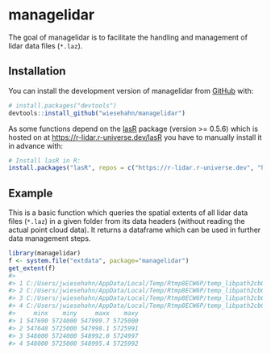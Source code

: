 
<!-- README.md is generated from README.Rmd. Please edit that file -->

# managelidar

<!-- badges: start -->
<!-- badges: end -->

The goal of managelidar is to facilitate the handling and management of
lidar data files (`*.laz`).

## Installation

You can install the development version of managelidar from
[GitHub](https://github.com/) with:

``` r
# install.packages("devtools")
devtools::install_github("wiesehahn/managelidar")
```

As some functions depend on the [lasR](https://github.com/r-lidar/lasR)
package (version \>= 0.5.6) which is hosted on at
<https://r-lidar.r-universe.dev/lasR> you have to manually install it in
advance with:

``` r
# Install lasR in R:
install.packages("lasR", repos = c("https://r-lidar.r-universe.dev", "https://cran.r-project.org"))
```

## Example

This is a basic function which queries the spatial extents of all lidar
data files (`*.laz`) in a given folder from its data headers (without
reading the actual point cloud data). It returns a dataframe which can
be used in further data management steps.

``` r
library(managelidar)
f <- system.file("extdata", package="managelidar")
get_extent(f)
#>                                                                                                                               path
#> 1 C:/Users/jwiesehahn/AppData/Local/Temp/Rtmp8ECW6P/temp_libpath2cb015f71aa5/managelidar/extdata/3dm_32_547_5724_1_ni_20240327.laz
#> 2 C:/Users/jwiesehahn/AppData/Local/Temp/Rtmp8ECW6P/temp_libpath2cb015f71aa5/managelidar/extdata/3dm_32_547_5725_1_ni_20240327.laz
#> 3 C:/Users/jwiesehahn/AppData/Local/Temp/Rtmp8ECW6P/temp_libpath2cb015f71aa5/managelidar/extdata/3dm_32_548_5724_1_ni_20240327.laz
#> 4 C:/Users/jwiesehahn/AppData/Local/Temp/Rtmp8ECW6P/temp_libpath2cb015f71aa5/managelidar/extdata/3dm_32_548_5725_1_ni_20240327.laz
#>     minx    miny     maxx    maxy
#> 1 547690 5724000 547999.7 5725000
#> 2 547648 5725000 547998.1 5725991
#> 3 548000 5724000 548992.0 5724997
#> 4 548000 5725000 548995.4 5725992
```
